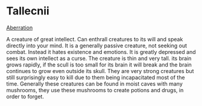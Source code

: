 # Tallecnii

[Aberration](../Creature%20types/Aberration.md)

A creature of great intellect. Can enthrall creatures to its will and speak directly into your mind. It is a generally passive creature, not seeking out combat. Instead it hates existence and emotions. It is greatly depressed and sees its own intellect as a curse.
The creature is thin and very tall. its brain grows rapidly, if the scull is too small for its brain it will break and the brain continues to grow even outside its skull. They are very strong creatures but still surprisingly easy to kill due to them being incapacitated most of the time.
Generally these creatures can be found in moist caves with many mushrooms, they use these mushrooms to create potions and drugs, in order to forget.

